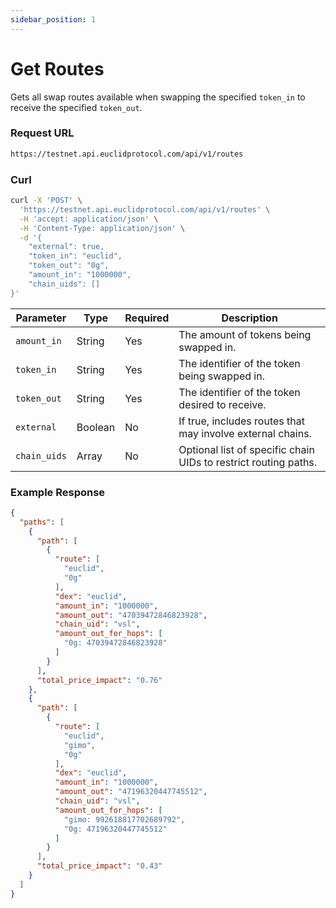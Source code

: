 ```yaml
---
sidebar_position: 1
---
```


# Get Routes 

Gets all swap routes available when swapping the specified `token_in` to receive the specified `token_out`.

### Request URL

```bash
https://testnet.api.euclidprotocol.com/api/v1/routes
```
### Curl
```bash
curl -X 'POST' \
  'https://testnet.api.euclidprotocol.com/api/v1/routes' \
  -H 'accept: application/json' \
  -H 'Content-Type: application/json' \
  -d '{
    "external": true,
    "token_in": "euclid",
    "token_out": "0g",
    "amount_in": "1000000",
    "chain_uids": []
}'


```
| Parameter        | Type     | Required | Description                                                                 |
|--------------|----------|----------|-----------------------------------------------------------------------------|
| `amount_in`  | String   | Yes      | The amount of tokens being swapped in.                                      |
| `token_in`   | String   | Yes      | The identifier of the token being swapped in.                               |
| `token_out`  | String   | Yes      | The identifier of the token desired to receive.                             |
| `external`   | Boolean  | No       | If true, includes routes that may involve external chains.                  |
| `chain_uids` | Array    | No       | Optional list of specific chain UIDs to restrict routing paths.             |

### Example Response

```json
{
  "paths": [
    {
      "path": [
        {
          "route": [
            "euclid",
            "0g"
          ],
          "dex": "euclid",
          "amount_in": "1000000",
          "amount_out": "47039472846823928",
          "chain_uid": "vsl",
          "amount_out_for_hops": [
            "0g: 47039472846823928"
          ]
        }
      ],
      "total_price_impact": "0.76"
    },
    {
      "path": [
        {
          "route": [
            "euclid",
            "gimo",
            "0g"
          ],
          "dex": "euclid",
          "amount_in": "1000000",
          "amount_out": "47196320447745512",
          "chain_uid": "vsl",
          "amount_out_for_hops": [
            "gimo: 992618817702689792",
            "0g: 47196320447745512"
          ]
        }
      ],
      "total_price_impact": "0.43"
    }
  ]
}
```